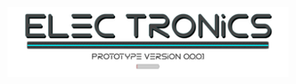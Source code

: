 ![Mod Logo](https://github.com/SirStig/Elec_tronics/blob/1.17.x(Prototype)/src/main/resources/assets/elec_tronics/textures/modlogo.png)
